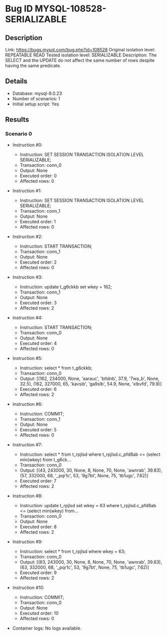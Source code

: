 # Bug ID MYSQL-108528-SERIALIZABLE

## Description

Link:                     https://bugs.mysql.com/bug.php?id=108528
Original isolation level: REPEATABLE READ
Tested isolation level:   SERIALIZABLE
Description:              The SELECT and the UPDATE do not affect the same number of rows despite having the same predicate.


## Details
 * Database: mysql-8.0.23
 * Number of scenarios: 1
 * Initial setup script: Yes

## Results
### Scenario 0
 * Instruction #0:
     - Instruction:  SET SESSION TRANSACTION ISOLATION LEVEL SERIALIZABLE;
     - Transaction: conn_0
     - Output: None
     - Executed order: 0
     - Affected rows: 0
 * Instruction #1:
     - Instruction:  SET SESSION TRANSACTION ISOLATION LEVEL SERIALIZABLE;
     - Transaction: conn_1
     - Output: None
     - Executed order: 1
     - Affected rows: 0
 * Instruction #2:
     - Instruction:  START TRANSACTION;
     - Transaction: conn_1
     - Output: None
     - Executed order: 2
     - Affected rows: 0
 * Instruction #3:
     - Instruction:  update t_g6ckkb set wkey = 162;
     - Transaction: conn_1
     - Output: None
     - Executed order: 3
     - Affected rows: 2
 * Instruction #4:
     - Instruction:  START TRANSACTION;
     - Transaction: conn_0
     - Output: None
     - Executed order: 4
     - Affected rows: 0
 * Instruction #5:
     - Instruction:  select * from t_g6ckkb;
     - Transaction: conn_0
     - Output: [(162, 234000, None, 'aarauc', 'btldnb', 37.9, '7wa_b', None, 32.5), (162, 327000, 65, 'kavsib', 'ga9slb', 54.9, None, 'xlbvfd', 79.9)]
     - Executed order: 6
     - Affected rows: 2
 * Instruction #6:
     - Instruction:  COMMIT;
     - Transaction: conn_1
     - Output: None
     - Executed order: 5
     - Affected rows: 0
 * Instruction #7:
     - Instruction:  select * from t_rpjlsd where t_rpjlsd.c_pfd8ab <= (select min(wkey) from t_g6ck...
     - Transaction: conn_0
     - Output: [(43, 243000, 30, None, 8, None, 70, None, 'awnrab', 39.83), (57, 332000, 68, '_pqr1c', 53, '9g7bt', None, 75, 'tb1ugc', 7.62)]
     - Executed order: 7
     - Affected rows: 2
 * Instruction #8:
     - Instruction:  update t_rpjlsd set wkey = 63 where t_rpjlsd.c_pfd8ab <= (select min(wkey) from...
     - Transaction: conn_0
     - Output: None
     - Executed order: 8
     - Affected rows: 2
 * Instruction #9:
     - Instruction:  select * from t_rpjlsd where wkey = 63;
     - Transaction: conn_0
     - Output: [(63, 243000, 30, None, 8, None, 70, None, 'awnrab', 39.83), (63, 332000, 68, '_pqr1c', 53, '9g7bt', None, 75, 'tb1ugc', 7.62)]
     - Executed order: 9
     - Affected rows: 2
 * Instruction #10:
     - Instruction:  COMMIT;
     - Transaction: conn_0
     - Output: None
     - Executed order: 10
     - Affected rows: 0

 * Container logs:
   No logs available.
